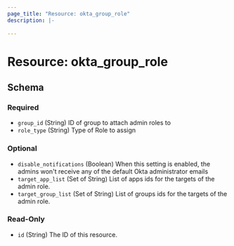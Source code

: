 ```yaml
---
page_title: "Resource: okta_group_role"
description: |-
  
---
```


# Resource: okta_group_role





<!-- schema generated by tfplugindocs -->
## Schema

### Required

- `group_id` (String) ID of group to attach admin roles to
- `role_type` (String) Type of Role to assign

### Optional

- `disable_notifications` (Boolean) When this setting is enabled, the admins won't receive any of the default Okta administrator emails
- `target_app_list` (Set of String) List of apps ids for the targets of the admin role.
- `target_group_list` (Set of String) List of groups ids for the targets of the admin role.

### Read-Only

- `id` (String) The ID of this resource.


